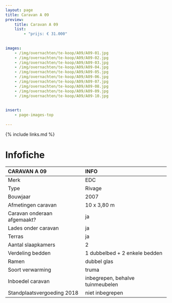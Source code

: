 ```yaml
---
layout: page
title: Caravan A 09
preview: 
    title: Caravan A 09
    list:
        - "prijs: € 31.000"
        
        
images:
    - /img/overnachten/te-koop/A09/A09-01.jpg
    - /img/overnachten/te-koop/A09/A09-02.jpg
    - /img/overnachten/te-koop/A09/A09-03.jpg
    - /img/overnachten/te-koop/A09/A09-04.jpg
    - /img/overnachten/te-koop/A09/A09-05.jpg
    - /img/overnachten/te-koop/A09/A09-06.jpg
    - /img/overnachten/te-koop/A09/A09-07.jpg
    - /img/overnachten/te-koop/A09/A09-08.jpg
    - /img/overnachten/te-koop/A09/A09-09.jpg
    - /img/overnachten/te-koop/A09/A09-10.jpg
    
    
insert:
    - page-images-top
    
---
```


{% include links.md %}



# Infofiche 

CARAVAN A 09                | INFO        | 
:---------------------------|:------------|
Merk                        |EDC 
Type                        |Rivage
Bouwjaar                    |2007
Afmetingen caravan          |10 x 3,80 m 
Caravan onderaan afgemaakt? |ja
Lades onder caravan         |ja
Terras                      |ja
Aantal slaapkamers          |2
Verdeling bedden            |1 dubbelbed + 2 enkele bedden
Ramen                       |dubbel glas
Soort verwarming            |truma
Inboedel caravan            |inbegrepen, behalve tuinmeubelen
Standplaatsvergoeding 2018  |niet inbegrepen